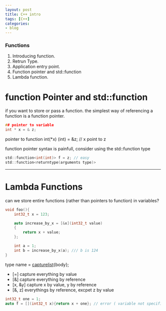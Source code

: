 ```yaml
---
layout: post
title: C++ intro 
tags: [C++]
categories:
- blog
---
```



### Functions

1. Introducing function.
2. Retrun Type.
3. Application entry point.
4. Function pointer and std::function
5. Lambda function.



# function Pointer and std::function

if you want to store or pass a function. the simplest way of referencing a function 
is a function pointer.

```C
## pointer to variable
int * x = & z;
```
pointer to function
int(*x) (int) = &z; // x point to z

function pointer syntax is painfull, consider using the std::function type
```C
std::function<int(int)> f = z; // easy
std::function<returntype(arguments type)>
```
-------
# Lambda Functions

can we store entire functions (rather than pointers to function) in variables?

```C
void foo(){
    int32_t x = 123;

    auto increase_by_x = [&x](int32_t value)
    {
        return x + value;
    };

    int a = 1;
    int b = increase_by_x(a); /// b is 124
}
```

type name = [capturelist](parmeters){body};

* [=] capture everything by value
* [&] capture everything by reference
* [x, &y] capture x by value, y by reference
* [&, z] everythings by reference, excpet z by value

```C
int32_t one = 1;
auto f = [](int32_t x){return x + one}; // error ( variable not specified in the capture list)
```




